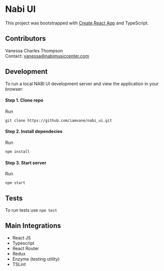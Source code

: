 # Nabi UI
This project was bootstrapped with [Create React App](https://github.com/facebookincubator/create-react-app) and TypeScript.

## Contributors
Vanessa Charles Thompson  
Contact: vanessa@nabimusiccenter.com

## Development
To run a local NABI UI development server and view the application in your browser:

#### Step 1. Clone repo
Run

`git clone https://github.com/iamvane/nabi_ui.git`

#### Step 2. Install dependecies
Run

`npm install`

#### Step 3. Start server
Run

`npm start`

## Tests

To run tests use
`npm test`

## Main Integrations
 * React JS
 * Typescript
 * React Router
 * Redux
 * Enzyme (testing utility)
 * TSLint
